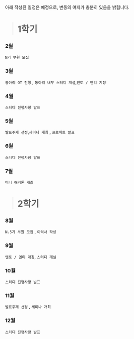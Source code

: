 아래 작성된 일정은 예정으로, 변동의 여지가 충분히 있음을 밝힙니다.

> # 1학기
### 2월
`N기 부원 모집`  
### 3월
`동아리 OT 진행` , `동아리 내부 스터디 개설`,`멘토 / 멘티 지정`
### 4월
`스터디 진행사항 발표`
### 5월
`발표주제 선정`,`세미나 개최` , `프로젝트 발표`
### 6월
`스터디 진행사항 발표`
### 7월
`미니 해커톤 개최`
> # 2학기
### 8월
`N.5기 부원 모집` , `이력서 작성`
### 9월
`멘토 / 멘티 매칭`, `스터디 개설`
### 10월
`스터디 진행사항 발표`
### 11월
`발표주제 선정` , `세미나 개최`
### 12월
`스터디 진행사항 발표`